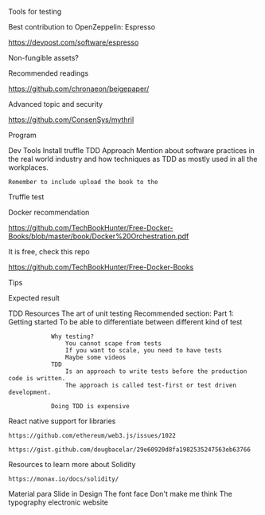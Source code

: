 
Tools for testing

Best contribution to OpenZeppelin: Espresso

https://devpost.com/software/espresso

Non-fungible assets?

Recommended readings

https://github.com/chronaeon/beigepaper/

Advanced topic and security

https://github.com/ConsenSys/mythril


Program

Dev Tools
Install truffle
    TDD Approach
    Mention about software practices in the real world industry and how techniques as TDD as mostly used in all the workplaces.

    Remember to include upload the book to the 
Truffle test

Docker recommendation

https://github.com/TechBookHunter/Free-Docker-Books/blob/master/book/Docker%20Orchestration.pdf

It is free, check this repo

https://github.com/TechBookHunter/Free-Docker-Books

Tips

Expected result

TDD 
    Resources
        The art of unit testing
            Recommended section: 
                Part 1: Getting started
                    To be able to differentiate between different kind of test

                Why testing?
                    You cannot scape from tests
                    If you want to scale, you need to have tests
                    Maybe some videos
                TDD
                    Is an approach to write tests before the production code is written.
                    The approach is called test-first or test driven development.

                Doing TDD is expensive


React native support for libraries

    https://github.com/ethereum/web3.js/issues/1022

    https://gist.github.com/dougbacelar/29e60920d8fa1982535247563eb63766

Resources to learn more about Solidity

    https://monax.io/docs/solidity/



Material para Slide in Design
    The font face
    Don't make me think
    The typography electronic website
    